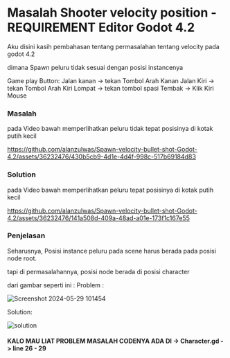 
# Masalah Shooter velocity position - REQUIREMENT Editor Godot 4.2

Aku disini kasih pembahasan tentang permasalahan tentang velocity pada godot 4.2

dimana Spawn peluru tidak sesuai dengan posisi instancenya

Game play Button: 
Jalan kanan -> tekan Tombol Arah Kanan
Jalan Kiri -> tekan Tombol Arah Kiri
Lompat -> tekan tombol spasi
Tembak -> Klik Kiri Mouse
### Masalah
pada Video bawah memperlihatkan peluru tidak tepat posisinya di kotak putih kecil

https://github.com/alanzulwas/Spawn-velocity-bullet-shot-Godot-4.2/assets/36232476/430b5cb9-4d1e-4d4f-998c-517b69184d83

### Solution
pada Video bawah memperlihatkan peluru tepat posisinya di kotak putih kecil



https://github.com/alanzulwas/Spawn-velocity-bullet-shot-Godot-4.2/assets/36232476/141a508d-409a-48ad-a01e-173f1c167e55



### Penjelasan
Seharusnya, Posisi instance peluru pada scene harus berada pada posisi node root.

tapi di permasalahannya, posisi node berada di posisi character

dari gambar seperti ini :
Problem :

![Screenshot 2024-05-29 101454](https://github.com/alanzulwas/Spawn-velocity-bullet-shot-Godot-4.2/assets/36232476/5be7d5bd-73e6-4444-a088-96c6cae3f8ef)

Solution:

![solution](https://github.com/alanzulwas/Spawn-velocity-bullet-shot-Godot-4.2/assets/36232476/4243f20a-d7e4-4df4-b0c7-6d0426e3c56f)

#### KALO MAU LIAT PROBLEM MASALAH CODENYA ADA DI -> Character.gd -> line 26 - 29
